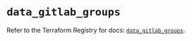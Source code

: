 # `data_gitlab_groups`

Refer to the Terraform Registry for docs: [`data_gitlab_groups`](https://registry.terraform.io/providers/gitlabhq/gitlab/18.4.1/docs/data-sources/groups).

